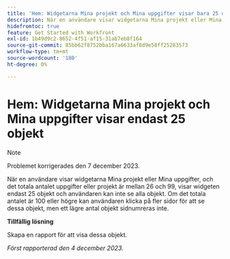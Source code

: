 ```yaml
---
title: 'Hem: Widgetarna Mina projekt och Mina uppgifter visar bara 25 objekt'
description: När en användare visar widgetarna Mina projekt eller Mina uppgifter, och det totala antalet uppgifter eller projekt är mellan 26 och 99, visar widgeten endast 25 objekt och användaren kan inte se alla objekt. Om det totala antalet är 100 eller högre kan användaren klicka på fler sidor för att se dessa objekt, men ett lägre antal objekt sidnumreras inte.
hidefromtoc: true
feature: Get Started with Workfront
exl-id: 1b49d9c2-8652-4f51-af15-31ab7eb8f164
source-git-commit: 85bb62f8752bba167a6633af8d9e58ff25283573
workflow-type: tm+mt
source-wordcount: '180'
ht-degree: 0%

---
```


# Hem: Widgetarna Mina projekt och Mina uppgifter visar endast 25 objekt

>[!NOTE]
>
>Problemet korrigerades den 7 december 2023.

När en användare visar widgetarna Mina projekt eller Mina uppgifter, och det totala antalet uppgifter eller projekt är mellan 26 och 99, visar widgeten endast 25 objekt och användaren kan inte se alla objekt. Om det totala antalet är 100 eller högre kan användaren klicka på fler sidor för att se dessa objekt, men ett lägre antal objekt sidnumreras inte.

**Tillfällig lösning**

Skapa en rapport för att visa dessa objekt.

_Först rapporterad den 4 december 2023._
